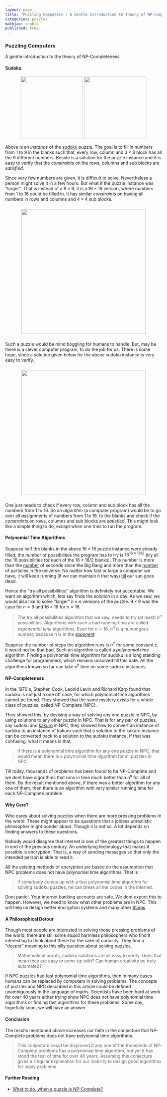```yaml
---
layout: page
title: "Puzzling Computers : A Gentle Introduction to Theory of NP-Completeness"
categories: puzzles
mathjax: enable
published: true
---
```


### Puzzling Computers
<span class="subhead">
A gentle introduction to the theory of NP-Completeness.
</span>

#### Sudoku
<p style="text-align:center">
<img src="../../images/sudoku_9x9.png" width="200px" /> <img src="../../images/sudoku_9x9_solved.png" width="200px" />
</p>

Above is an *instance* of the [sudoku](http://en.wikipedia.org/wiki/Sudoku)
puzzle. The goal is to fill in numbers from $1$ to $9$ in the blanks such that,
every  row, column and $3 \times 3$ block has all the $9$ different numbers. 
Beside is a solution for the puzzle instance and it is easy to verify that the
*constraints* on the rows, columns and sub blocks are *satisfied*.

 Since very few numbers are given, it is difficult to solve.
Nevertheless a person might solve it in a few
hours. But what if the puzzle instance was "larger".
That is instead of a $9\times 9$, it is a $16\times 16$ version,
where numbers from $1$ to $16$ could be filled in.
It has similar *constraints* on having all
numbers in rows and columns and $4\times 4$ sub blocks.

<p style="text-align:center">
<img src="../../images/sudoku_16x16.png" width="400px" style="margin: 10px 20px"/> </p>

Such a puzzle would be mind boggling for
humans to handle. But, may be there is a 
clever computer program, to do the job for
us. There is some hope, since a solution
given below for the above sudoku instance is very
easy to verify. 


<p style="text-align:center">
<img src="../../images/sudoku_16x16_solved.png" width="400px" style="margin: 10px 20px"/> </p>

One just needs to check if every row, column and
sub block has all the numbers from $1$ to $16$. So
 an *algorithm* (a computer program) would be to 
go over all *assignments* of numbers from $1$ to $16$, to the blanks
and check if the *constraints* on rows, columns and
sub blocks are *satisfied*. This might look
like a simple thing to do, except when one tries
to run the program. 


#### Polynomial Time Algorithms

Suppose half the blanks in the above $16\times 16$
 puzzle instance were
already filled, the number of possibilities
the program has to try is $16^{16 \times 16/2}$ (try all the $16$ possibilities
for each of the $16\times 16/2$ blanks). This number is
more than the [number](http://en.wikipedia.org/wiki/Chronology_of_the_universe)
 of seconds since the Big Bang and
more than the [number](http://www.physicsoftheuniverse.com/numbers.html)
 of particles in the universe. No
matter how fast or large a computer we have, it will
keep running (if we can maintain it that way) [till](http://image.gsfc.nasa.gov/poetry/ask/a10395.html)
our sun goes dead.

Hence the "try all possibilities" algorithm is definitely not
acceptable. We want an algorithm which, lets say
finds the solution in a day. As we saw, we would
also like to solve "larger" $n\times n$ versions of the puzzle.
$9\times 9$ was the case for $n=9$ and $16\times 16$ for $n=16$. 

> The try
all possibilities algorithm that we saw, needs to try (at least)
$n^n$ possibilities. Algorithms with such a bad running time are called
*exponential time* algorithms. Even for $n=16$, $n^n$ is a humongous number,
because n is in the *[exponent](http://en.wikipedia.org/wiki/Exponentiation)*.

 Suppose the number of steps
the algorithm runs is $n^c$ for some constant $c$, it would not
be that bad. Such an algorithm is called a  *polynomial time*  algorithm. 
Finding a polynomial time algorithm for sudoku is a long standing
challenge for programmers, which remains unsolved till this date. 
All the algorithms known so far can
take $n^n$ time on some sudoku instances.

#### NP-Completeness

In the 1970's, Stephen Cook, Leonid Levin and Richard Karp found that sudoku is not just a one off
case, for which polynomial time algorithms cannot be found. They showed 
that the same mystery exists for a whole class of puzzles, called NP-Complete (NPC).

They showed this, by devising a way of solving any one puzzle in NPC, by
using solutions to any other puzzle in NPC. That is for any pair of puzzles,
say sudoku and [kakuro](http://en.wikipedia.org/wiki/Kakuro) in NPC,
 they showed how to convert an instance of
sudoku to an instance of kakuro such that a solution to the kakuro instance
can be converted back to a solution to the sudoku instance. If that was confusing,
what it means is that,

>if there is a polynomial time algorithm for any one puzzle
in NPC, that would mean there is a polynomial time algorithm for all puzzles in NPC.

Till today, thousands of problems has been found to be NP-Complete and we dont have algorithms
that runs in time much better than $n^n$ for all of them. By the result mentioned above, if there
was a better algorithm for any one of them, then there is an algorithm with very similar running time
for each NP-Complete problem.

#### Why Care?

Who cares about solving puzzles when there are
more pressing problems in the world. These might appear to be
questions that a jobless unrealistic philosopher might ponder
about. Though it is not so. A lot depends on finding answers
to these questions. 

Nobody would disagree that internet is one of the greatest things
 to happen in end of the previous century.  An
underlying technology that makes it possible is encryption.
That is, a way of sending messages so that only the intended person
is able to read it.

All the existing methods of encryption are based on the assumption
that NPC problems does not have polynomial time algorithms. That is

>if somebody comes up with a fast polynomial time algorithm for solving 
sudoku puzzles, he can break all the codes in the internet.

Dont panic!. Your internet banking accounts are safe. We
dont expect this to happen. However, we need to know what other
problems are in NPC. This will help us design better encryption
systems and many other [things](http://en.wikipedia.org/wiki/Zero-knowledge_proof).

#### A Philosophical Detour

Though most people are interested in solving those pressing problems
of the world, there are still some stupid harmless philosophers
who find it interesting to think about these for the sake of curiosity.
They find a "deeper" meaning to this silly question about solving
puzzles.

> Mathematical proofs, sudoku solutions are all easy to verify. Does that
mean they are easy to come up with? Can human creativity be truly
automated?

If NPC puzzles had fast polynomial time algorithms, then in many cases 
humans can be replaced by computers in solving problems. The concepts of
puzzles and NPC described in this article could be
defined unambiguously in the language of maths. Scientists have been
hard at work for over 40 years either trying show NPC does not have polynomial time
algorithms or finding fast algorithms for these problems. Some day, hopefully
soon, we will have an answer.


#### Conclusion

The results mentioned above increases our faith in the conjecture that NP-Complete problems does not
have polynomial time algorithms. 

>This conjecture could be disproved if any one of the thousands of NP-Complete problems has a polynomial time algorithm, but yet it has stood the test of time for over 40 years. Assuming this conjecture gives a singular explanation for our inability to design good algorithms 
for many problems. 


#### Further Reading

- [What to do, when a puzzle is NP-Complete?](/2014/approximation-limits.html)


